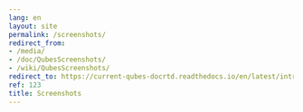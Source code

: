 ```yaml
---
lang: en
layout: site
permalink: /screenshots/
redirect_from:
- /media/
- /doc/QubesScreenshots/
- /wiki/QubesScreenshots/
redirect_to: https://current-qubes-docrtd.readthedocs.io/en/latest/introduction/screenshots.html
ref: 123
title: Screenshots
---
```

